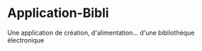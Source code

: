 # Application-Bibli
 Une application de création, d'alimentation... d'une bibliothèque électronique
